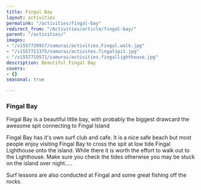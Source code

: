 ```yaml
---
title: Fingal Bay
layout: activities
permalink: "/activities/fingal-bay"
redirect_from: "/Activities/article/fingal-bay/"
parent: "/activities/"
images:
- "/v1557720917/samurai/activities.Fingal.walk.jpg"
- "/v1557721375/samurai/activites.fingalspit.jpg"
- "/v1557719571/samurai/activities.fingallighthouse.jpg"
description: Beautiful Fingal Bay
covers:
- {}
seasonal: true

---
```

### Fingal Bay

Fingal Bay is a beautiful little bay, with probably the biggest drawcard the awesome spit connecting to Fingal Island

Fingal Bay has it's own surf club and cafe.  It is a nice safe beach but most people enjoy visiting Fingal Bay to cross the spit at low tide Fingal Lighthouse onto the island.  While there it is worth the effort to walk out to the Lighthouse.  Make sure you check the tides otherwise you may be stuck on the island over night.....

Surf lessons are also conducted at Fingal and some great fishing off the rocks.